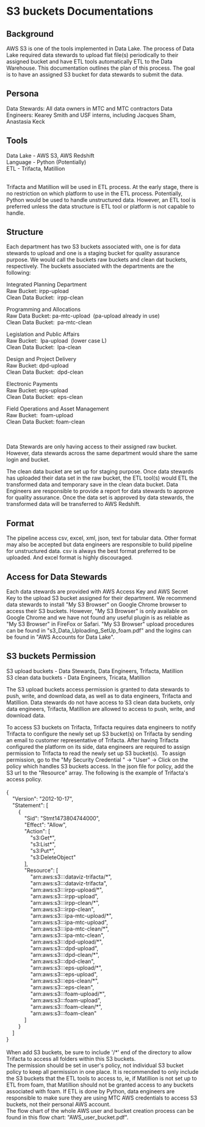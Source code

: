# S3 buckets Documentations

## Background
AWS S3 is one of the tools implemented in Data Lake. The process of Data Lake required data stewards to upload flat file(s) periodically to their assigned bucket and have ETL tools automatically ETL to the Data Warehouse. This documentation outlines the plan of this process. The goal is to have an assigned S3 bucket for data stewards to submit the data.

## Persona
Data Stewards: All data owners in MTC and MTC contractors
Data Engineers: Kearey Smith and USF interns, including Jacques Sham, Anastasia Keck

## Tools
Data Lake - AWS S3, AWS Redshift<br>
Language - Python (Potentially)<br>
ETL - Trifacta, Matillion
<br><br>

Trifacta and Matillion will be used in ETL process. At the early stage, there is no restriction on which platform to use in the ETL process. Potentially, Python would be used to handle unstructured data. However, an ETL tool is preferred unless the data structure is ETL tool or platform is not capable to handle. 

## Structure
Each department has two S3 buckets associated with, one is for data stewards to upload and one is a staging bucket for quality assurance purpose. We would call the buckets raw buckets and clean dat buckets, respectively. The buckets associated with the departments are the following:
<br>

Integrated Planning Department<br>
Raw Bucket: irpp-upload<br>
Clean Data Bucket:  irpp-clean<br>


Programming and Allocations<br>
Raw Data Bucket: pa-mtc-upload  (pa-upload already in use)<br>
Clean Data Bucket:  pa-mtc-clean<br>


Legislation and Public Affairs<br>
Raw Bucket:  lpa-upload  (lower case L)<br>
Clean Data Bucket:  lpa-clean<br>


Design and Project Delivery<br>
Raw Bucket: dpd-upload<br>
Clean Data Bucket:  dpd-clean<br>


Electronic Payments<br>
Raw Bucket: eps-upload<br>
Clean Data Bucket:  eps-clean<br>


Field Operations and Asset Management<br>
Raw Bucket:  foam-upload<br>
Clean Data Bucket: foam-clean<br> 

<br>
Data Stewards are only having access to their assigned raw bucket. However, data stewards across the same department would share the same login and bucket.
<br>

The clean data bucket are set up for staging purpose. Once data stewards has uploaded their data set in the raw bucket, the ETL tool(s) would ETL the transformed data and temporary save in the clean data bucket. Data Engineers are responsible to provide a report for data stewards to approve for quality assurance. Once the data set is approved by data stewards, the transformed data will be transferred to AWS Redshift. 


## Format
The pipeline access csv, excel, xml, json, text for tabular data. Other format may also be accepted but data engineers are responsible to build pipeline for unstructured data. csv is always the best format preferred to be uploaded. And excel format is highly discouraged.


## Access for Data Stewards
Each data stewards are provided with AWS Access Key and AWS Secret Key to the upload S3 bucket assigned for their department. We recommend data stewards to install "My S3 Browser" on Google Chrome browser to access their S3 buckets. However, "My S3 Browser" is only available on Google Chrome and we have not found any useful plugin is as reliable as "My S3 Browser" in FireFox or Safari. "My S3 Browser" upload procedures can be found in "s3_Data_Uploading_SetUp_foam.pdf" and the logins can be found in "AWS Accounts for Data Lake". 


## S3 buckets Permission
S3 upload buckets - Data Stewards, Data Engineers, Trifacta, Matillion<br>
S3 clean data buckets - Data Engineers, Tricata, Matillion
<br>

The S3 upload buckets access permission is granted to data stewards to push, write, and download data, as well as to data engineers, Trifacta and Matillion. Data stewards do not have access to S3 clean data buckets, only data engineers, Trifacta, Matillion are allowed to access to push, write, and download data.
<br>

To access S3 buckets on Trifacta, Trifacta requires data engineers to notify Trifacta to configure the newly set up S3 bucket(s) on Trifacta by sending an email to customer representative of Trifacta. After having Trifacta configured the platform on its side, data engineers are required to assign permission to Trifacta to read the newly set up S3 bucket(s).  To assign permission, go to the "My Security Credential " -> "User" -> Click on the policy which handles S3 buckets access. In the json file for policy, add the S3 url to the "Resource" array. The following is the example of Trifacta's access policy.
<br><br>
{<br>
    "Version": "2012-10-17",<br>
    "Statement": [<br>
        {<br>
            "Sid": "Stmt1473804744000",<br>
            "Effect": "Allow",<br>
            "Action": [<br>
                "s3:Get\*",<br>
                "s3:List\*",<br>
                "s3:Put\*",<br>
                "s3:DeleteObject"<br>
            ],<br>
            "Resource": [<br>
                "arn:aws:s3:::dataviz-trifacta/\*",<br>
                "arn:aws:s3:::dataviz-trifacta",<br>
                "arn:aws:s3:::irpp-upload/\*",<br>
                "arn:aws:s3:::irpp-upload",<br>
                "arn:aws:s3:::irpp-clean/\*",<br>
                "arn:aws:s3:::irpp-clean",<br>
                "arn:aws:s3:::ipa-mtc-upload/\*",<br>
                "arn:aws:s3:::ipa-mtc-upload",<br>
                "arn:aws:s3:::ipa-mtc-clean/\*",<br>
                "arn:aws:s3:::ipa-mtc-clean",<br>
                "arn:aws:s3:::dpd-upload/\*",<br>
                "arn:aws:s3:::dpd-upload",<br>
                "arn:aws:s3:::dpd-clean/\*",<br>
                "arn:aws:s3:::dpd-clean",<br>
                "arn:aws:s3:::eps-upload/\*",<br>
                "arn:aws:s3:::eps-upload",<br>
                "arn:aws:s3:::eps-clean/\*",<br>
                "arn:aws:s3:::eps-clean",<br>
                "arn:aws:s3:::foam-upload/\*",<br>
                "arn:aws:s3:::foam-upload",<br>
                "arn:aws:s3:::foam-clean/\*",<br>
                "arn:aws:s3:::foam-clean"<br>
            ]<br>
        }<br>
    ]<br>
}<br>
<br>
When add S3 buckets, be sure to include '/\*' end of the directory to allow Trifacta to access all folders within this S3 buckets.
<br>
The permission should be set in user's policy, not individual S3 bucket policy to keep all permission in one place. It is recommended to only include the S3 buckets that the ETL tools to access to, ie, if Matillion is not set up to ETL from foam, that Matillion should not be granted access to any buckets associated with foam. If ETL is done by Python, data engineers are responsible to make sure they are using MTC AWS credentials to access S3 buckets, not their personal AWS account.
<br>
The flow chart of the whole AWS user and bucket creation process can be found in this flow chart: "AWS_user_bucket.pdf".